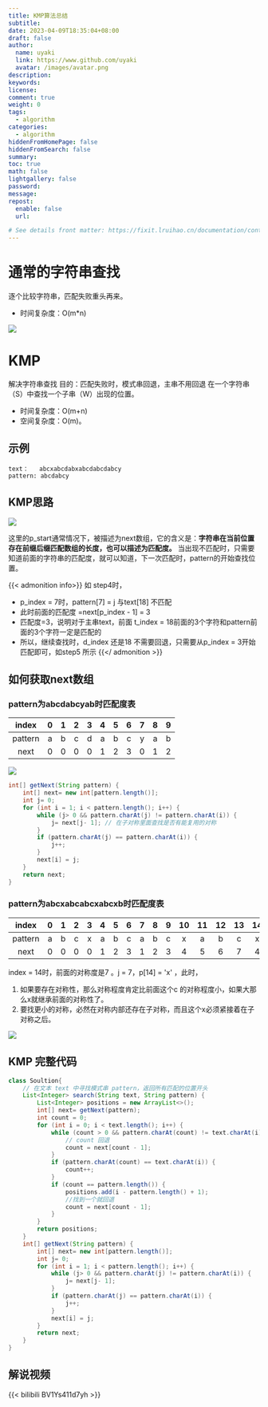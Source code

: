 ```yaml
---
title: KMP算法总结
subtitle: 
date: 2023-04-09T18:35:04+08:00
draft: false
author:
  name: uyaki
  link: https://www.github.com/uyaki
  avatar: /images/avatar.png
description:
keywords:
license:
comment: true
weight: 0
tags:
  - algorithm
categories:
  - algorithm
hiddenFromHomePage: false
hiddenFromSearch: false
summary:
toc: true
math: false
lightgallery: false
password:
message:
repost:
  enable: false
  url: 

# See details front matter: https://fixit.lruihao.cn/documentation/content-management/introduction/#front-matter
---
```


<!--more-->
# 通常的字符串查找

逐个比较字符串，匹配失败重头再来。
- 时间复杂度：O(m*n)

![](https://cdn.jsdelivr.net/gh/uyaki/pic-cloud/img/20230408195957.png)

# KMP

解决字符串查找
目的：匹配失败时，模式串回退，主串不用回退
在一个字符串（S）中查找一个子串（W）出现的位置。
- 时间复杂度：O(m+n) 
- 空间复杂度：O(m)。

## 示例

```text
text：   abcxabcdabxabcdabcdabcy
pattern: abcdabcy
```

## KMP思路

![](https://cdn.jsdelivr.net/gh/uyaki/pic-cloud/img/20230408200307.png)

这里的p_start通常情况下，被描述为next数组，它的含义是：**字符串在当前位置存在前缀后缀匹配数组的长度，也可以描述为匹配度。** 当出现不匹配时，只需要知道前面的字符串的匹配度，就可以知道，下一次匹配时，pattern的开始查找位置。

{{< admonition info>}}
如 step4时，
- p_index = 7时，pattern[7] = j 与text[18] 不匹配
- 此时前面的匹配度 =next[p_index - 1] = 3
- 匹配度=3，说明对于主串text，前面 t_index = 18前面的3个字符和pattern前面的3个字符一定是匹配的
- 所以，继续查找时，d_index 还是18 不需要回退，只需要从p_index = 3开始匹配即可，如step5 所示
{{</ admonition >}}

## 如何获取next数组

### pattern为abcdabcyab时匹配度表
|  index  | 0 | 1 | 2 | 3 | 4 | 5 | 6 | 7 | 8 | 9 |
|:-------:|:-:|:-:|:-:|:-:|:-:|:-:|:-:|:-:|:-:|:-:|
| pattern | a | b | c | d | a | b | c | y | a | b |
|   next  | 0 | 0 | 0 | 0 | 1 | 2 | 3 | 0 | 1 | 2 |

![](https://cdn.jsdelivr.net/gh/uyaki/pic-cloud/img/20230408202123.png)

```java
int[] getNext(String pattern) { 
    int[] next= new int[pattern.length()]; 
    int j= 0; 
    for (int i = 1; i < pattern.length(); i++) { 
        while (j> 0 && pattern.charAt(j) != pattern.charAt(i)) { 
            j= next[j- 1]; // 在子对称里面查找是否有能复用的对称
        } 
        if (pattern.charAt(j) == pattern.charAt(i)) { 
            j++; 
        } 
        next[i] = j; 
    } 
    return next; 
}
```

### pattern为abcxabcabcxabcxb时匹配度表


|  index  | 0 | 1 | 2 | 3 | 4 | 5 | 6 | 7 | 8 | 9 | 10 | 11 | 12 | 13 | 14 | 15 |
|:-------:|:-:|:-:|:-:|:-:|:-:|:-:|:-:|:-:|:-:|:-:|:--:|:--:|:--:|:--:|:--:|:--:|
| pattern | a | b | c | x | a | b | c | a | b | c |  x |  a |  b |  c |  x |  b |
|   next  | 0 | 0 | 0 | 0 | 1 | 2 | 3 | 1 | 2 | 3 |  4 |  5 |  6 |  7 |  4 |  0 |

index  = 14时，前面的对称度是7 。j = 7，p[14] = 'x'  ，此时，
1. 如果要存在对称性，那么对称程度肯定比前面这个c 的对称程度小，如果大那么x就继承前面的对称性了。
2. 要找更小的对称，必然在对称内部还存在子对称，而且这个x必须紧接着在子对称之后。

![](https://cdn.jsdelivr.net/gh/uyaki/pic-cloud/img/20230408202523.png)

## KMP 完整代码
```java
class Soultion{
    // 在文本 text 中寻找模式串 pattern，返回所有匹配的位置开头
    List<Integer> search(String text, String pattern) { 
        List<Integer> positions = new ArrayList<>(); 
        int[] next= getNext(pattern); 
        int count = 0; 
        for (int i = 0; i < text.length(); i++) { 
            while (count > 0 && pattern.charAt(count) != text.charAt(i)) { 
                // count 回退
                count = next[count - 1]; 
            } 
            if (pattern.charAt(count) == text.charAt(i)) { 
                count++; 
            } 
            if (count == pattern.length()) { 
                positions.add(i - pattern.length() + 1); 
                //找到一个就回退
                count = next[count - 1]; 
            } 
        } 
        return positions; 
    }
    int[] getNext(String pattern) { 
        int[] next= new int[pattern.length()]; 
        int j= 0; 
        for (int i = 1; i < pattern.length(); i++) { 
            while (j> 0 && pattern.charAt(j) != pattern.charAt(i)) { 
                j= next[j- 1];
            } 
            if (pattern.charAt(j) == pattern.charAt(i)) { 
                j++; 
            } 
            next[i] = j; 
        } 
        return next; 
    }
}
```

## 解说视频
{{< bilibili BV1Ys411d7yh >}}